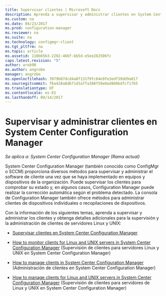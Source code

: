```yaml
---
title: Supervisar clientes | Microsoft Docs
description: Aprenda a supervisar y administrar clientes en System Center Configuration Manager.
ms.custom: na
ms.date: 04/23/2017
ms.prod: configuration-manager
ms.reviewer: na
ms.suite: na
ms.technology: configmgr-client
ms.tgt_pltfrm: na
ms.topic: article
ms.assetid: 110b65b3-2202-466f-bb5d-e5ee282506fc
caps.latest.revision: "5"
author: arob98
ms.author: angrobe
manager: angrobe
ms.openlocfilehash: 3979b07dcd4a8f131f9fc64e9fe3edf39dd9a017
ms.sourcegitcommit: f6a428a8db7145affa388f59e0ad880bdfcf17b5
ms.translationtype: HT
ms.contentlocale: es-ES
ms.lasthandoff: 09/14/2017
---
```

# <a name="monitor-and-manage-clients-in-system-center-configuration-manager"></a>Supervisar y administrar clientes en System Center Configuration Manager

*Se aplica a: System Center Configuration Manager (Rama actual)*

System Center Configuration Manager (también conocido como ConfigMgr o SCCM) proporciona diversos métodos para supervisar y administrar el software de cliente una vez que se haya implementado en equipos y dispositivos de la organización.  Puede supervisar los clientes para comprobar su estado y, en algunos casos, Configuration Manager puede realizar la corrección automática según el problema detectado. La consola de Configuration Manager también ofrece métodos para administrar clientes de dispositivos individuales o recopilaciones de dispositivos.  

 Con la información de los siguientes temas, aprenda a supervisar y administrar los clientes y obtenga detalles adicionales para la supervisión y la administración de clientes de servidores Linux y UNIX:  

-   [Supervisar clientes en System Center Configuration Manager](../../../core/clients/manage/monitor-clients.md)  

-   [How to monitor clients for Linux and UNIX servers in System Center Configuration Manager](../../../core/clients/manage/monitor-clients-for-linux-and-unix-servers.md) (Supervisión de clientes para servidores Linux y UNIX en System Center Configuration Manager)  

-   [How to manage clients in System Center Configuration Manager](../../../core/clients/manage/manage-clients.md) (Administración de clientes en System Center Configuration Manager)  

-   [How to manage clients for Linux and UNIX servers in System Center Configuration Manager](../../../core/clients/manage/manage-clients-for-linux-and-unix-servers.md) (Supervisión de clientes para servidores de Linux y UNIX en System Center Configuration Manager)  
